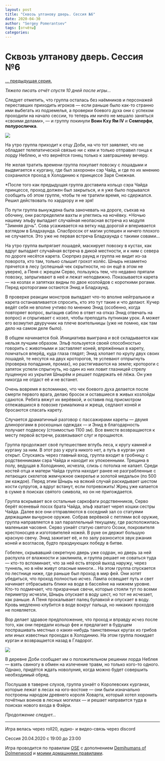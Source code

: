 ```yaml
---
layout: post
title: "Сквозь ултанову дверь. Сессия №6"
date: 2020-04-30
author: "Sergey Pomerantsev"
tags: [отчёты]
categories:
---
```


# Сквозь ултанову дверь. Сессия №6

[… предыдущая серия.](https://stuartzaq.blot.im/%D1%81%D0%BA%D0%B2%D0%BE%D0%B7%D1%8C-%D1%83%D0%BB%D1%82%D0%B0%D0%BD%D0%BE%D0%B2%D1%83-%D0%B4%D0%B2%D0%B5%D1%80%D1%8C-%D1%81%D0%B5%D1%81%D1%81%D0%B8%D1%8F-%E2%84%965)

*Тяжело писать отчёт спустя 10 дней после игры...*

Следует отметить, что группа осталась без наёмников и персонажей переставших приходить игроков — если раньше было как-то странно ими выбегать из подземелья, а проверки боевого духа они с успехом проходили на начало сессии, то теперь им ничто не мешало заняться «своими делами», — и группу покинули **Воин Кху Ям IV** и **Семперфи**, **полуросличка**.


![](/images/_ultan_6_1.jpg)

На утро группа приходит к отцу Доби, на что тот заявляет, что не обладает телепатической связью ни с кем и только отправил гонца к лорду Неблею, и что вернётся гонец только к завтрашнему вечеру.

Не желая тратить времени группа покупает повозку с лошадьми и выдвигается к кургану, где был захоронен сэр Чайд, и где по их мнению сохранился проход в Холодинию к принцессе Заря Снежная.

*После того как предыдущая группа доставила кольцо сэра Чайда принцессе, проход должен был закрыться, и я уже было порывался сообщить об этом группе, чтобы те не тратили время, но сдержался. Решил действовать по хардкору и не зря!

По пути группа вынуждена была заночевать на дороге, съехав на обочину, они распределили вахты и улеглись на ночёвку. *Ночью нашему эльфу выпадает случайная неопасная встреча из модуля "Зимняя дочь". Сова усаживается на ветку над дорогой и вперивается взглядом в Бладхаунда. Спасбросок от магии успешен и ничего плохого не случается. Это уже не первая встреча Бладхаунда с такими совами…

На утро группа выпрягает лошадей, маскирует повозку в кустах, как вдруг выпадает случайная встреча в дикой местности, и к ним с севера по дороге несётся карета. Сюрприз раунд и группа не видит из-за поворота, кто там, только слышит грохот колёс. Шнырь незаметно прячется в лесу (успешный чек скрытности, но он ещё в этом не уверен), а Пеня с жрецом Серво, пользуясь тем, что недавно прятали повозку, запрыгивают в неё и лежат неподвижно. Показывается карета — на козлах и запятках видны по двое козлойдов с короткими рогами. Перед кроторогами остаются Энид и Бладхаунд.

В проверке реакции монстров выпадает что-то вполне нейтральное и карета останавливается спросить, кто это тут такие и что делают. Кучер ведёт себя не вполне учтиво по мнению Энид (особенно, когда повторяет вопрос, вытащив саблю в ответ на отказ Энид отвечать на вопрос) и спрыгивает с козел, чтобы преподать путникам урок. А может его возмутил двуручник на плече воительницы (уже не помню, как там дело на самом деле было).

В общем начинается бой. Инициатива выиграна и всё складывается как нельзя лучшим образом. Эльф пользуется своей способностью говорить с животными и заставляет коней, впряжённых в карету, помчаться вперёд, куда глаза глядят; Энид хлопает по крупу двух своих лошадей, те несутся на двух кроторогов, те успевают отпрыгнуть (проверка попадания, промах), но растягиваются на земле; кротороги с запяток успели спрыгнуть, но один из них ловит глазницей стрелу пущенную из укрытия Шнырём и решает подержать её лёжа. Он уже никогда не отдаст её и не встанет.

Очень вовремя я вспоминаю, что чек боевого духа делается после смерти первого врага, делаю бросок и оставшиеся в живых козлойды сдаются. Ребята вяжут их верёвкой, и оставив под присмотром отлежавшихся в повозке грималкина и жреца, седлают коней и бросаются спасать карету.

Случается драматичный разговор с пассажирами кареты — двумя длинорогами в роскошных одеждах — и Энид в благодарность получает подвеску (стоимостью 1100 зм). Все вместе возвращаются к месту первой встречи, развязывают слуг и прощаются.

Группа продолжает своё путешествие вглубь леса, к кругу камней и кургану за ним. В этот раз у круга никого нет, а путь в курган уже открыт. Спускаясь через главный вход, группа входит в гробницу с родственниками сэра Чайда и находит их упокоенными. Трещина в полу, ведущая в Холодинию, исчезла, слизь с потолка не капает. Среди костей отца и матери Чайда группа находит ранее не разграбленные с летающих скелетов жемчужное ожерелье и золотой медальон (по 500 зм каждое). Перед этим Шнырь на всякий случай раскидывает шестом кости супругов, а вдруг встанут, если потревожить! Жрец уже капается в сумке в поисках святого символа, но он не пригождается.

Группа вскрывает все остальные саркофаги родственников, Серво берёт ясеневый посох брата Чайда, эльф хватает череп кошки сестры Чайда. Далее все они отправляются в соседний зал со статуями держащими вычурное оружие. Собрав верёвкой с петлями всё оружие, группа направляется в зал параллельный текущему, где расположилась маленькая часовня. Серво узнаёт статую святого Осоки, покровителя крестоносцев и изготовителей ножей. В руке он держит большую красную свечу. Энид зажигает её, и по залу разносится звук ржания коней и возгласов, будто празднующих победу в битве.

Гобелен, скрывавший секретную дверь уже содран, но дверь за ней распухла от влажности и заклинила, и группа решает не соваться туда — кто-то вспоминает, что за ней есть второй выход наружу, через туннель, но в нём живут опасные миноги… На этом группа спускается по лестнице ниже, где раньше был проход в мир фей. Они хотят убедиться, что проход полностью исчез. Лампа освещает путь и свет начинает отбрасывать блики на воде в бассейне на нижнем уровне. Кто-то подмечает, что призрачные свечи, которые стояли тут по всеми периметру исчезли, Шнырь опускает в воду шест, но тот не исчезает, как раньше. А Пеня прокалывает палец булавкой и опускает в воду. Кровь медленно клубится в воде вокруг пальца, но никаких проходов не появляется.

Вор делает здравое предположение, что проход и вправду исчез после того, как они передали кольцо фее и предлагает в будущем поспрашивать местных о каких-нибудь таинственных кругах из грибов или иных известных проходах в Холодинию. На этом группа покидает курган и возвращается назад в Гладорог.

![](/images/_ultan_6_2.jpg)

В деревне Доби сообщает им о положительном решении лорда Неблея — взять свиногу в обмен на излечение травм, но только кого-то одного. Однако, придётся ждать новолуния, когда можно будет совершить необходимый обряд.

Послушав в таверне слухов, группа узнаёт о Королевских курганах, которые лежат в лесах на юго-востоке — они были изначально построены народом древнего короля Ховарта, который хотел хоронить почётных воинов в лесных могилах — и решает направится туда в поисках нового входа в Фэйри.

*Продолжение следует…*

---	

Игра велась через roll20, аудио- и видео-связь через discord

Сессия 20.04.2020 с 19:00 до 23:00

Игра проводится по правилам [OSE](https://ose.ruleplaying.com/) c дополнением [Demihumans of Dolmenwood](https://docs.google.com/document/d/1daIiaMoYlEb0tD5Ef7CU7W189cRns_UgXriePPj6ktk/edit) и [моими домашними правилами](https://docs.google.com/document/d/1UBRN9XMcaotLbzjYuXPwu192-ijSDO1T7-A3fNhyeq0/edit).
